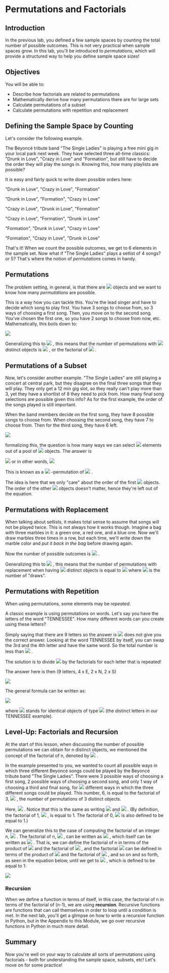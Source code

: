 
# Permutations and Factorials

## Introduction

In the previous lab, you defined a few sample spaces by counting the total number of possible outcomes. This is not very practical when sample spaces grow. In this lab, you'll be introduced to *permutations*, which will provide a structured way to help you define sample space sizes!

## Objectives

You will be able to: 

* Describe how factorials are related to permutations
* Mathematically derive how many permutations there are for large sets
* Calculate permutations of a subset
* Calculate permutations with repetition and replacement

## Defining the Sample Space by Counting

Let's consider the following example.

The Beyoncé tribute band "The Single Ladies" is playing a free mini gig in your local park next week. They have selected three all-time classics: "Drunk in Love", "Crazy in Love" and "Formation", but still have to decide the order they will play the songs in. Knowing this, how many playlists are possible?

It is easy and fairly quick to write down possible orders here:

"Drunk in Love", "Crazy in Love", "Formation"

"Drunk in Love", "Formation", "Crazy in Love"

"Crazy in Love", "Drunk in Love", "Formation"

"Crazy in Love", "Formation", "Drunk in Love" 

"Formation", "Drunk in Love", "Crazy in Love"

"Formation", "Crazy in Love", "Drunk in Love"

That's it! When we count the possible outcomes, we get to 6 elements in the sample set. Now what if "The Single Ladies" plays a setlist of 4 songs? or 5? That's where the notion of *permutations* comes in handy.


## Permutations

The problem setting, in general, is that there are  <img src="https://render.githubusercontent.com/render/math?math=n"> objects and we want to know how many *permutations* are possible.

This is a way how you can tackle this. You're the lead singer and have to decide which song to play first. You have 3 songs to choose from, so 3 ways of choosing a first song. Then, you move on to the second song. You've chosen the first one, so you have 2 songs to choose from now, etc. Mathematically, this boils down to:

  <img src="https://render.githubusercontent.com/render/math?math=\text{# Beyoncé permutations} = 3*2*1 = 3 ! = 6"> 

Generalizing this to  <img src="https://render.githubusercontent.com/render/math?math=n"> , this means that the number of permutations with  <img src="https://render.githubusercontent.com/render/math?math=n"> distinct objects is  <img src="https://render.githubusercontent.com/render/math?math=n!"> , or the factorial of  <img src="https://render.githubusercontent.com/render/math?math=n"> .

## Permutations of a Subset

Now, let's consider another example. "The Single Ladies" are still playing a concert at central park, but they disagree on the final three songs that they will play. They only get a 12 min gig slot, so they really can't play more than 3, yet they have a shortlist of 8 they need to pick from. How many final song selections are possible given this info? As for the first example, the order of the songs played is still important.

When the band members decide on the first song, they have 8 possible songs to choose from. When choosing the second song, they have 7 to choose from. Then for the third song, they have 6 left.

  <img src="https://render.githubusercontent.com/render/math?math=\text{# Beyoncé k-permutations} = 8*7*6 = 336"> 

formalizing this, the question is how many ways we can select  <img src="https://render.githubusercontent.com/render/math?math=k"> elements out of a pool of  <img src="https://render.githubusercontent.com/render/math?math=n"> objects. The answer is 

 <img src="https://render.githubusercontent.com/render/math?math=n*(n-1)*...*(n-k%2b1)"> or in other words,  <img src="https://render.githubusercontent.com/render/math?math=P_{k}^{n}= \dfrac{n!}{(n-k)!}"> 

This is known as a  <img src="https://render.githubusercontent.com/render/math?math=k"> -permutation of  <img src="https://render.githubusercontent.com/render/math?math=n"> .

The idea is here that we only "care" about the order of the first  <img src="https://render.githubusercontent.com/render/math?math=k"> objects. The order of the other  <img src="https://render.githubusercontent.com/render/math?math=(n-k)"> objects doesn't matter, hence they're left out of the equation.

## Permutations with Replacement

When talking about setlists, it makes total sense to assume that songs will not be played twice. This is not always how it works though. Imagine a bag with three marbles in it: a green one, a red one, and a blue one. Now we'll draw marbles three times in a row, but each time, we'll write down the marble color and *put it back in the bag* before drawing again.

Now the number of possible outcomes is  <img src="https://render.githubusercontent.com/render/math?math=3 * 3 * 3"> .

Generalizing this to  <img src="https://render.githubusercontent.com/render/math?math=n"> , this means that the number of permutations with replacement when having  <img src="https://render.githubusercontent.com/render/math?math=n"> distinct objects is equal to  <img src="https://render.githubusercontent.com/render/math?math=n^j"> where  <img src="https://render.githubusercontent.com/render/math?math=j"> is the number of "draws".

## Permutations with Repetition

When using permutations, some elements may be *repeated*.

A classic example is using permutations on words. Let's say you have the letters of the word "TENNESSEE". How many different words can you create using these letters?

Simply saying that there are 9 letters so the answer is  <img src="https://render.githubusercontent.com/render/math?math=9!"> does not give you the correct answer. Looking at the word TENNESSEE by itself, you can swap the 3rd and the 4th letter and have the same word. So the total number is less than  <img src="https://render.githubusercontent.com/render/math?math=9!"> .

The solution is to divide  <img src="https://render.githubusercontent.com/render/math?math=9!"> by the factorials for each letter that is repeated!

The answer here is then (9 letters, 4 x E, 2 x N, 2 x S)

 <img src="https://render.githubusercontent.com/render/math?math=\dfrac{9!}{4!2!2!} = 3780"> 

The general formula can be written as:

 <img src="https://render.githubusercontent.com/render/math?math=\dfrac{n!}{n_1!n_2!\ldots n_k!}"> 

where  <img src="https://render.githubusercontent.com/render/math?math=n_j"> stands for identical objects of type  <img src="https://render.githubusercontent.com/render/math?math=j"> (the distinct letters in our TENNESSEE example). 

## Level-Up: Factorials and Recursion 

At the start of this lesson, when discussing the number of possible permutations we can obtain for n distinct objects, we mentioned the concept of the factorial of n, denoted by  <img src="https://render.githubusercontent.com/render/math?math=n!"> . 

In the example presented to you, we wanted to count all possible ways in which three different Beyoncé songs could be played by the Beyoncé tribute band "The Single Ladies". There were 3 possible ways of choosing a first song, 2 possible ways of choosing a second song, and only 1 way of choosing a third and final song, for  <img src="https://render.githubusercontent.com/render/math?math=3 * 2 *1 = 6"> different ways in which the three different songs could be played. This number, 6, is equal to the factorial of 3,  <img src="https://render.githubusercontent.com/render/math?math=3!"> , the number of permutations of 3 distinct objects. 

Here,  <img src="https://render.githubusercontent.com/render/math?math=3! = (3 * 2 * 1) = 6"> . Notice that this is the same as writing  <img src="https://render.githubusercontent.com/render/math?math=3 * 2! = 3 * (2 * 1)"> and  <img src="https://render.githubusercontent.com/render/math?math=3 * 2 * 1! = 3 * 2 * (1)"> . (By definition, the factorial of 1,  <img src="https://render.githubusercontent.com/render/math?math=1!"> , is equal to 1. The factorial of 0,  <img src="https://render.githubusercontent.com/render/math?math=0!"> is also defined to be equal to 1.)

We can generalize this to the case of computing the factorial of an integer n,  <img src="https://render.githubusercontent.com/render/math?math=n!"> . The factorial of n,  <img src="https://render.githubusercontent.com/render/math?math=n!"> , can be written as  <img src="https://render.githubusercontent.com/render/math?math=n * (n-1)!"> , which itself can be written as  <img src="https://render.githubusercontent.com/render/math?math=n * (n-1) * (n-2)!"> . That is, we can define the factorial of n in terms of the product of  <img src="https://render.githubusercontent.com/render/math?math=n"> and the factorial of  <img src="https://render.githubusercontent.com/render/math?math=(n-1)"> , and the factorial  <img src="https://render.githubusercontent.com/render/math?math=(n-1)"> can be defined in terms of the product of  <img src="https://render.githubusercontent.com/render/math?math=(n-1)"> and the factorial of  <img src="https://render.githubusercontent.com/render/math?math=(n-2)"> , and so on and so forth, as seen in the equation below, until we get to  <img src="https://render.githubusercontent.com/render/math?math=1!"> , which is defined to be equal to 1: 

 <img src="https://render.githubusercontent.com/render/math?math=n! = n * (n-1)! = n * (n-1) * (n-2)! = ... = n * (n-1) * (n-2) * \ldots * 2! = n* (n-1) * (n-2) * \ldots * 2 * 1! "> 

### Recursion 
When we define a function in terms of itself, in this case, the factorial of n in terms of the factorial of (n-1), we are using **recursion**.  Recursive functions are functions that can call themselves in order to loop until a condition is met. In the next lab, you'll get a glimpse on how to write a recursive function in Python, but in the Appendix to this Module, we go over recursive functions in Python in much more detail.

## Summary

Now you're well on your way to calculate all sorts of permutations using factorials - both for understanding the sample space, subsets, etc! Let's move on for some practice!
